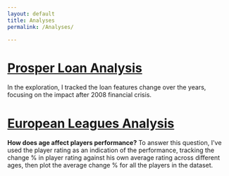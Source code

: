 ```yaml
---
layout: default
title: Analyses
permalink: /Analyses/

---
```

<!-- Google tag (gtag.js) -->
<script async src="https://www.googletagmanager.com/gtag/js?id=G-F4FJWDMJT1"></script>
<script>
  window.dataLayer = window.dataLayer || [];
  function gtag(){dataLayer.push(arguments);}
  gtag('js', new Date());

  gtag('config', 'G-F4FJWDMJT1');
</script>

# [Prosper Loan Analysis](/Analyses/ProsperLoan)
In the exploration, I tracked the loan features change over the years, focusing on the impact after 2008 financial crisis.


# [European Leagues Analysis](/Analyses/EuropeanLeaguesAnalysis)

**How does age affect players performance?**
To answer this question, I've used the player rating as an indication of the performance, tracking the change % in player rating against his own average rating across different ages, then plot the average change % for all the players in the dataset.
